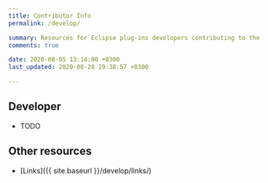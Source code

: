 ```yaml
---
title: Contributor Info
permalink: /develop/

summary: Resources for Eclipse plug-ins developers contributing to the project.
comments: true

date: 2020-08-05 13:14:00 +0300
last_updated: 2020-08-28 19:38:57 +0300

---
```


## Developer

- TODO

## Other resources

- [Links]({{ site.baseurl }}/develop/links/)
